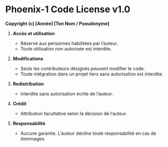 # Phoenix-1 Code License v1.0

**Copyright (c) [Année] [Ton Nom / Pseudonyme]**

1. **Accès et utilisation**  
   - Réservé aux personnes habilitées par l’auteur.  
   - Toute utilisation non autorisée est interdite.

2. **Modifications**  
   - Seuls les contributeurs désignés peuvent modifier le code.  
   - Toute intégration dans un projet tiers sans autorisation est interdite.

3. **Redistribution**  
   - Interdite sans autorisation écrite de l’auteur.

4. **Crédit**  
   - Attribution facultative selon la décision de l’auteur.

5. **Responsabilité**  
   - Aucune garantie. L’auteur décline toute responsabilité en cas de dommages.
